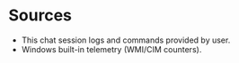 # Sources
- This chat session logs and commands provided by user.
- Windows built-in telemetry (WMI/CIM counters).
